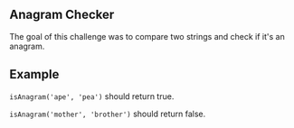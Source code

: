 ## Anagram Checker
The goal of this challenge was to compare two strings and check if it's an anagram.

## Example
`isAnagram('ape', 'pea')` should return true.

`isAnagram('mother', 'brother')` should return false.